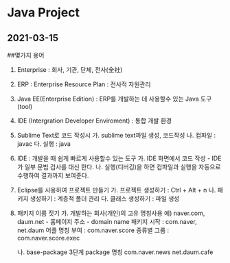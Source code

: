 # Java Project
## 2021-03-15

##몇가지 용어
1. Enterprise : 회사, 기관, 단체, 전사(全社)
2. ERP : Enterprise Resource Plan : 전사적 자원관리
3. Java EE(Enterprise Edition) : ERP를 개발하는 데 사용할수 있는 Java 도구(tool)
4. IDE (Intergration Developer Enviroment) : 통합 개발 환경
5. Sublime Text로 코드 작성시
	가. sublime text파일 생성, 코드작성
	나. 컴파일 : javac
	다. 실행 : java
	
6. IDE : 개발을 때 쉽게 빠르게 사용할수 있는 도구
	가. IDE 화면에서 코드 작성
		- IDE가 일부 문법 검사를 대신 한다.
	나. 실행(디버깅)을 하면 컴파일과 실행을 자동으로 수행하여 결과까지 보여준다.

7. Eclipse를 사용하여 프로젝트 만들기
	가. 프로젝트 생성하기 : Ctrl + Alt + n
	나. 패키지 생성하기 : 계층적 폴더 관리
	다. 클래스 생성하기 : 파일 생성

8. 패키지 이름 짓기
	가. 개발하는 회사(개인)의 고유 명칭사용
	예) naver.com, daum.net 
		- 홈페이지 주소
		- domain name
		패키지 시작 : com.naver, net.daum
		어플 명칭 부여 : com.naver.score
		종류별 그룹 : com.naver.score.exec

	나. base-package
		3단계 package 명칭
			com.naver.news
			net.daum.cafe
